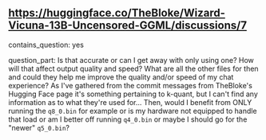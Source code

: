 ## https://huggingface.co/TheBloke/Wizard-Vicuna-13B-Uncensored-GGML/discussions/7

contains_question: yes

question_part: Is that accurate or can I get away with only using one? How will that affect output quality and speed? What are all the other files for then and could they help me improve the quality and/or speed of my chat experience? As I've gathered from the commit messages from TheBloke's Hugging Face page it's something pertaining to k-quant, but I can't find any information as to what they're used for... Then, would I benefit from ONLY running the `q8_0.bin` for example or is my hardware not equipped to handle that load or am I better off running `q4_0.bin` or maybe I should go for the "newer" `q5_0.bin`?